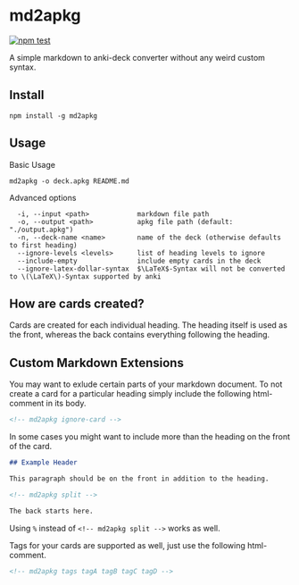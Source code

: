 # md2apkg

[![npm test](https://github.com/Steve2955/md2apkg/actions/workflows/npm-test.yml/badge.svg)](https://github.com/Steve2955/md2apkg/actions/workflows/npm-test.yml)

A simple markdown to anki-deck converter without any weird custom syntax.

## Install

```text
npm install -g md2apkg
```

## Usage

Basic Usage

```text
md2apkg -o deck.apkg README.md
```

Advanced options

```text
  -i, --input <path>            markdown file path
  -o, --output <path>           apkg file path (default: "./output.apkg")
  -n, --deck-name <name>        name of the deck (otherwise defaults to first heading)
  --ignore-levels <levels>      list of heading levels to ignore
  --include-empty               include empty cards in the deck
  --ignore-latex-dollar-syntax  $\LaTeX$-Syntax will not be converted to \(\LaTeX\)-Syntax supported by anki
```

## How are cards created?

Cards are created for each individual heading. The heading itself is used as the front, whereas the back contains everything following the heading.

## Custom Markdown Extensions

You may want to exlude certain parts of your markdown document. To not create a card for a particular heading simply include the following html-comment in its body.

```html
<!-- md2apkg ignore-card -->
```

In some cases you might want to include more than the heading on the front of the card.

```md
## Example Header

This paragraph should be on the front in addition to the heading.

<!-- md2apkg split -->

The back starts here.
```

Using `%` instead of `<!-- md2apkg split -->` works as well.

Tags for your cards are supported as well, just use the following html-comment.

```html
<!-- md2apkg tags tagA tagB tagC tagD -->
```
